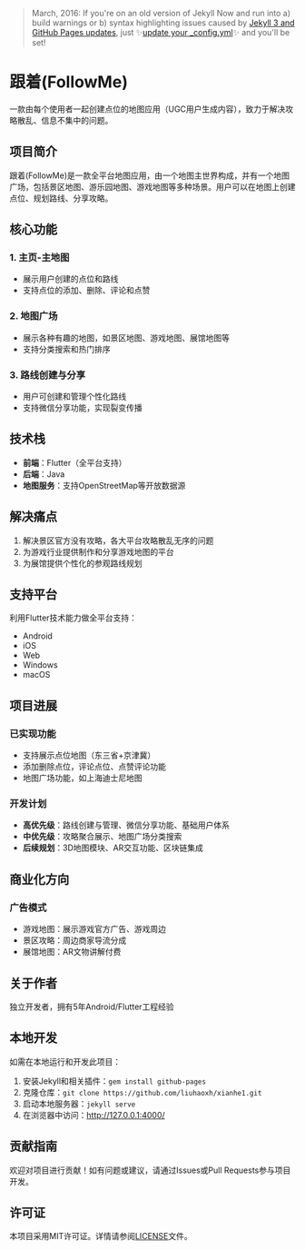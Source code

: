 > March, 2016: If you're on an old version of Jekyll Now and run into a) build warnings or b) syntax highlighting issues caused by [Jekyll 3 and GitHub Pages updates](https://github.com/blog/2100-github-pages-now-faster-and-simpler-with-jekyll-3-0), just :sparkles:[update your _config.yml](https://github.com/barryclark/jekyll-now/pull/445/files):sparkles: and you'll be set!

# 跟着(FollowMe)

一款由每个使用者一起创建点位的地图应用（UGC用户生成内容），致力于解决攻略散乱、信息不集中的问题。

## 项目简介

跟着(FollowMe)是一款全平台地图应用，由一个地图主世界构成，并有一个地图广场，包括景区地图、游乐园地图、游戏地图等多种场景。用户可以在地图上创建点位、规划路线、分享攻略。

## 核心功能

### 1. 主页-主地图
- 展示用户创建的点位和路线
- 支持点位的添加、删除、评论和点赞

### 2. 地图广场
- 展示各种有趣的地图，如景区地图、游戏地图、展馆地图等
- 支持分类搜索和热门排序

### 3. 路线创建与分享
- 用户可创建和管理个性化路线
- 支持微信分享功能，实现裂变传播

## 技术栈

- **前端**：Flutter（全平台支持）
- **后端**：Java
- **地图服务**：支持OpenStreetMap等开放数据源

## 解决痛点

1. 解决景区官方没有攻略，各大平台攻略散乱无序的问题
2. 为游戏行业提供制作和分享游戏地图的平台
3. 为展馆提供个性化的参观路线规划

## 支持平台

利用Flutter技术能力做全平台支持：
- Android
- iOS
- Web
- Windows
- macOS

## 项目进展

### 已实现功能
- 支持展示点位地图（东三省+京津冀）
- 添加删除点位，评论点位、点赞评论功能
- 地图广场功能，如上海迪士尼地图

### 开发计划
- **高优先级**：路线创建与管理、微信分享功能、基础用户体系
- **中优先级**：攻略聚合展示、地图广场分类搜索
- **后续规划**：3D地图模块、AR交互功能、区块链集成

## 商业化方向

### 广告模式
- 游戏地图：展示游戏官方广告、游戏周边
- 景区攻略：周边商家导流分成
- 展馆地图：AR文物讲解付费

## 关于作者

独立开发者，拥有5年Android/Flutter工程经验

## 本地开发

如需在本地运行和开发此项目：

1. 安装Jekyll和相关插件：`gem install github-pages`
2. 克隆仓库：`git clone https://github.com/liuhaoxh/xianhe1.git`
3. 启动本地服务器：`jekyll serve`
4. 在浏览器中访问：http://127.0.0.1:4000/

## 贡献指南

欢迎对项目进行贡献！如有问题或建议，请通过Issues或Pull Requests参与项目开发。

## 许可证

本项目采用MIT许可证。详情请参阅[LICENSE](LICENSE)文件。
